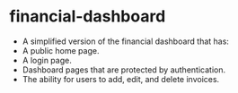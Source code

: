 # financial-dashboard
- A simplified version of the financial dashboard that has:  
- A public home page.
- A login page. 
- Dashboard pages that are protected by authentication. 
- The ability for users to add, edit, and delete invoices.
